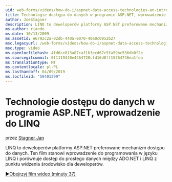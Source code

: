 ```yaml
---
uid: web-forms/videos/how-do-i/aspnet-data-access-technologies-an-introduction-to-linq
title: Technologie dostępu do danych w programie ASP.NET, wprowadzenie do LINQ | Dokumentacja firmy Microsoft
author: JoeStagner
description: LINQ to deweloperów platformy ASP.NET preferowane mechanizm dostępu do danych. Ten film stanowi wprowadzenie do programowania w języku LINQ i porównuje betwee dostępu prostych danych...
ms.author: riande
ms.date: 10/13/2009
ms.assetid: e6792c2a-02db-440a-9070-40a0c0952b27
msc.legacyurl: /web-forms/videos/how-do-i/aspnet-data-access-technologies-an-introduction-to-linq
msc.type: video
ms.openlocfilehash: 4fd6ce813a87caf1b3ecd67c5fa59bc536db0f2e
ms.sourcegitcommit: 0f1119340e4464720cfd16d0ff15764746ea1fea
ms.translationtype: MT
ms.contentlocale: pl-PL
ms.lasthandoff: 04/09/2019
ms.locfileid: "59401299"
---
```

# <a name="aspnet-data-access-technologies-an-introduction-to-linq"></a>Technologie dostępu do danych w programie ASP.NET, wprowadzenie do LINQ

przez [Stagner Jan](https://github.com/JoeStagner)

LINQ to deweloperów platformy ASP.NET preferowane mechanizm dostępu do danych. Ten film stanowi wprowadzenie do programowania w języku LINQ i porównuje dostęp do prostego danych między ADO.NET i LINQ z punktu widzenia środowisko dla deweloperów.

[&#9654;Obejrzyj film wideo (minuty 37)](https://channel9.msdn.com/Blogs/ASP-NET-Site-Videos/aspnet-data-access-technologies-an-introduction-to-linq)

